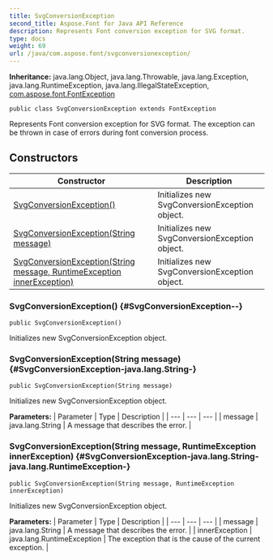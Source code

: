 ```yaml
---
title: SvgConversionException
second_title: Aspose.Font for Java API Reference
description: Represents Font conversion exception for SVG format.
type: docs
weight: 69
url: /java/com.aspose.font/svgconversionexception/
---
```

**Inheritance:**
java.lang.Object, java.lang.Throwable, java.lang.Exception, java.lang.RuntimeException, java.lang.IllegalStateException, [com.aspose.font.FontException](../../com.aspose.font/fontexception)
```
public class SvgConversionException extends FontException
```

Represents Font conversion exception for SVG format. The exception can be thrown in case of errors during font conversion process.
## Constructors

| Constructor | Description |
| --- | --- |
| [SvgConversionException()](#SvgConversionException--) | Initializes new  SvgConversionException  object. |
| [SvgConversionException(String message)](#SvgConversionException-java.lang.String-) | Initializes new  SvgConversionException  object. |
| [SvgConversionException(String message, RuntimeException innerException)](#SvgConversionException-java.lang.String-java.lang.RuntimeException-) | Initializes new  SvgConversionException  object. |
### SvgConversionException() {#SvgConversionException--}
```
public SvgConversionException()
```


Initializes new  SvgConversionException  object.

### SvgConversionException(String message) {#SvgConversionException-java.lang.String-}
```
public SvgConversionException(String message)
```


Initializes new  SvgConversionException  object.

**Parameters:**
| Parameter | Type | Description |
| --- | --- | --- |
| message | java.lang.String | A message that describes the error. |

### SvgConversionException(String message, RuntimeException innerException) {#SvgConversionException-java.lang.String-java.lang.RuntimeException-}
```
public SvgConversionException(String message, RuntimeException innerException)
```


Initializes new  SvgConversionException  object.

**Parameters:**
| Parameter | Type | Description |
| --- | --- | --- |
| message | java.lang.String | A message that describes the error. |
| innerException | java.lang.RuntimeException | The exception that is the cause of the current exception. |

